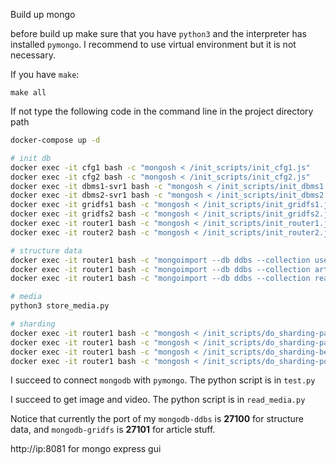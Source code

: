 Build up mongo



before build up make sure that you have `python3` and the interpreter has installed `pymongo`. I recommend to use virtual environment but it is not necessary.



If you have `make`:

```
make all
```

If not type the following code in the command line in the project directory path

```sh
docker-compose up -d

# init db
docker exec -it cfg1 bash -c "mongosh < /init_scripts/init_cfg1.js"
docker exec -it cfg2 bash -c "mongosh < /init_scripts/init_cfg2.js"
docker exec -it dbms1-svr1 bash -c "mongosh < /init_scripts/init_dbms1.js"
docker exec -it dbms2-svr1 bash -c "mongosh < /init_scripts/init_dbms2.js"
docker exec -it gridfs1 bash -c "mongosh < /init_scripts/init_gridfs1.js"
docker exec -it gridfs2 bash -c "mongosh < /init_scripts/init_gridfs2.js"
docker exec -it router1 bash -c "mongosh < /init_scripts/init_router1.js"
docker exec -it router2 bash -c "mongosh < /init_scripts/init_router2.js"

# structure data
docker exec -it router1 bash -c "mongoimport --db ddbs --collection user --file /dataset/user.dat"
docker exec -it router1 bash -c "mongoimport --db ddbs --collection article --file /dataset/article.dat"
docker exec -it router1 bash -c "mongoimport --db ddbs --collection read --file /dataset/read.dat"

# media
python3 store_media.py

# sharding
docker exec -it router1 bash -c "mongosh < /init_scripts/do_sharding-part1.js"
docker exec -it router1 bash -c "mongosh < /init_scripts/do_sharding-part2.js"
docker exec -it router1 bash -c "mongosh < /init_scripts/do_sharding-beread.js"
docker exec -it router1 bash -c "mongosh < /init_scripts/do_sharding-poprank.js"


```



I succeed to connect `mongodb` with `pymongo`. The python script is in `test.py`

I succeed to get image and video. The python script is in `read_media.py`

Notice that currently the port of my `mongodb-ddbs` is **27100** for structure data, and `mongodb-gridfs` is **27101** for article stuff.

http://ip:8081 for mongo express gui 

